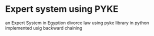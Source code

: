 # Expert system using PYKE
an Expert System in Egyption divorce law using pyke library in python implemented usig backward chaining
